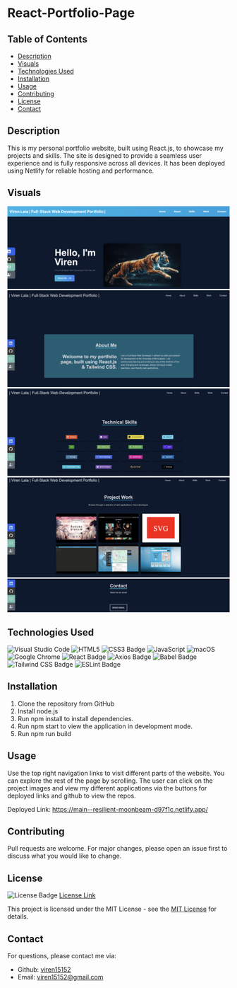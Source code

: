 # React-Portfolio-Page

## Table of Contents

* [Description](#description)
* [Visuals](#visuals)
* [Technologies Used](#technologies-used)
* [Installation](#installation)
* [Usage](#usage)
* [Contributing](#contributing)
* [License](#license)
* [Contact](#contact)

## Description

This is my personal portfolio website, built using React.js, to showcase my projects and skills. The site is designed to provide a seamless user experience and is fully responsive across all devices. It has been deployed using Netlify for reliable hosting and performance.

## Visuals

![alt text](<src/assets/Screenshot 2025-02-28 at 23.39.44.png>)
![alt text](<src/assets/Screenshot 2025-02-15 at 00.15.19.png>)
![alt text](<src/assets/Screenshot 2025-02-22 at 00.36.56.png>)
![alt text](<src/assets/Screenshot 2025-02-22 at 00.37.02.png>)
![alt text](<src/assets/Screenshot 2025-01-27 at 16.39.07.png>)

## Technologies Used

![Visual Studio Code](https://img.shields.io/badge/Visual%20Studio%20Code-0078d7.svg?style=for-the-badge&logo=visual-studio-code&logoColor=white)
![HTML5](https://img.shields.io/badge/HTML5-E34F26?style=for-the-badge&logo=html5&logoColor=white)
![CSS3 Badge](https://img.shields.io/badge/CSS3-1572B6?logo=css3&logoColor=fff&style=for-the-badge)
![JavaScript](https://img.shields.io/badge/javascript-%23323330.svg?style=for-the-badge&logo=javascript&logoColor=%23F7DF1E)
![macOS](https://img.shields.io/badge/mac%20os-000000?style=for-the-badge&logo=macos&logoColor=F0F0F0)
![Google Chrome](https://img.shields.io/badge/Google%20Chrome-4285F4?style=for-the-badge&logo=GoogleChrome&logoColor=white)
![React Badge](https://img.shields.io/badge/React-61DAFB?logo=react&logoColor=000&style=flat-square)
![Axios Badge](https://img.shields.io/badge/Axios-5A29E4?logo=axios&logoColor=fff&style=flat-square)
![Babel Badge](https://img.shields.io/badge/Babel-F9DC3E?logo=babel&logoColor=000&style=flat-square)
![Tailwind CSS Badge](https://img.shields.io/badge/Tailwind%20CSS-06B6D4?logo=tailwindcss&logoColor=fff&style=flat-square)
![ESLint Badge](https://img.shields.io/badge/ESLint-4B32C3?logo=eslint&logoColor=fff&style=flat-square)

## Installation
1. Clone the repository from GitHub
2. Install node.js
3. Run npm install to install dependencies.
4. Run npm start to view the application in development mode. 
5. Run npm run build

## Usage
Use the top right navigation links to visit different parts of the website. You can explore the rest of the page by scrolling. The user can click on the project images and view my different applications via the buttons for deployed links and github to view the repos.  

Deployed Link: https://main--resilient-moonbeam-d97f1c.netlify.app/

## Contributing

Pull requests are welcome. For major changes, please open an issue first
to discuss what you would like to change.


## License

![License Badge](https://img.shields.io/badge/License-MIT-yellow.svg)
[License Link](https://opensource.org/licenses/MIT)

This project is licensed under the MIT License - see the [MIT License](https://opensource.org/licenses/MIT) for details.

## Contact


  For questions, please contact me via:
  - Github: [viren15152](https://github.com/viren15152)
  - Email: viren15152@gmail.com
